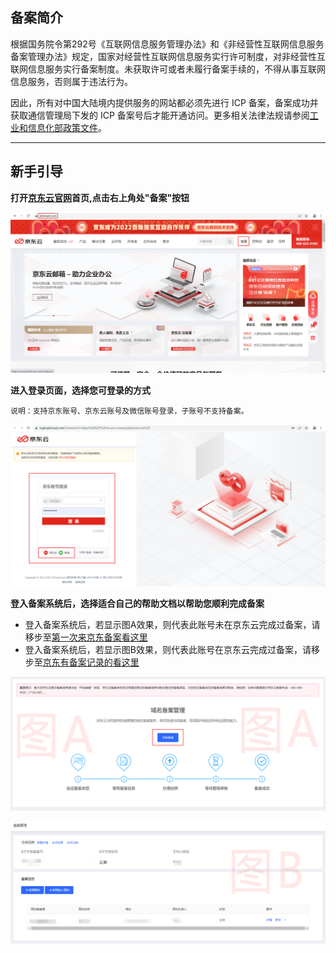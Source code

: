 ## 备案简介

根据国务院令第292号《互联网信息服务管理办法》和《非经营性互联网信息服务备案管理办法》规定，国家对经营性互联网信息服务实行许可制度，对非经营性互联网信息服务实行备案制度。未获取许可或者未履行备案手续的，不得从事互联网信息服务，否则属于违法行为。

因此，所有对中国大陆境内提供服务的网站都必须先进行 ICP 备案，备案成功并获取通信管理局下发的 ICP 备案号后才能开通访问。更多相关法律法规请参阅[工业和信息化部政策文件](https://beian.miit.gov.cn/#/Integrated/lawStatute)。

---

## 新手引导

**打开[**京东云官网**](https://www.jdcloud.com)首页,点击右上角处"备案"按钮**

![img](../../../../../image/ICP-License-Service/New-beian/1-homepage.png)

**进入登录页面，选择您可登录的方式**

```
说明：支持京东账号、京东云账号及微信账号登录，子账号不支持备案。
```

![img](../../../../../image/ICP-License-Service/New-beian/2-login.png)

**登入备案系统后，选择适合自己的帮助文档以帮助您顺利完成备案**
- 登入备案系统后，若显示图A效果，则代表此账号未在京东云完成过备案，请移步至[第一次来京东备案看这里](https://docs.jdcloud.com/cn/icp-license-service/ip-authorization-code)
- 登入备案系统后，若显示图B效果，则代表此账号在京东云完成过备案，请移步至[京东有备案记录的看这里](https://docs.jdcloud.com/cn/icp-license-service/ip-authorization-code)

![img](../../../../../image/ICP-License-Service/New-beian/3-1imageA.png)

![img](../../../../../image/ICP-License-Service/New-beian/3-2imageB.png)




